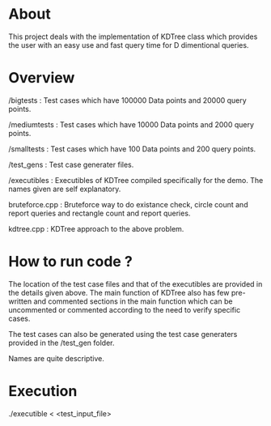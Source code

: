 # About 
This project deals with the implementation of KDTree class which provides the
user with an easy use and fast query time for D dimentional queries.

# Overview
/bigtests : Test cases which have 100000 Data points and 20000 query
points.

/mediumtests : Test cases which have 10000 Data points and 2000 query
points.

/smalltests : Test cases which have 100 Data points and 200 query points.

/test_gens : Test case generater files.

/executibles : Executibles of KDTree compiled specifically for the demo. The
names given are self explanatory.

bruteforce.cpp : Bruteforce way to do existance check, circle count and report
queries and rectangle count and report queries.

kdtree.cpp : KDTree approach to the above problem.

# How to run code ? 
The location of the test case files and that of the executibles are provided in
the details given above. The main function of KDTree also has few pre-written
and commented sections in the main function which can be uncommented or
commented according to the need to verify specific cases. 

The test cases can also be generated using the test case generaters provided in
the /test_gen folder.

Names are quite descriptive.

# Execution
./executible < <test_input_file>
